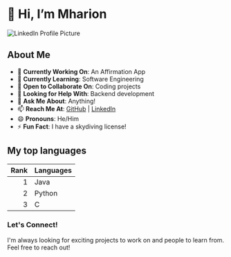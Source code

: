 # 👋 Hi, I’m Mharion

![LinkedIn Profile Picture](https://media.licdn.com/dms/image/v2/D4E03AQEjf_3E1v8_7A/profile-displayphoto-shrink_800_800/profile-displayphoto-shrink_800_800/0/1723592354723?e=1746057600&v=beta&t=JSay3KOXLYZj3DpcoCU5x0xfxhf3wdjtoGBLx5UM1M4)  

## About Me  
- 🔭 **Currently Working On**: An Affirmation App  
- 🌱 **Currently Learning**: Software Engineering  
- 👯 **Open to Collaborate On**: Coding projects  
- 🤔 **Looking for Help With**: Backend development  
- 💬 **Ask Me About**: Anything!  
- 📫 **Reach Me At**: [GitHub](https://github.com/ngomharion04) | [LinkedIn](https://www.linkedin.com/in/mharion-ngo/)  
- 😄 **Pronouns**: He/Him  
- ⚡ **Fun Fact**: I have a skydiving license!

## My top languages
| Rank | Languages |
|-----:|-----------|
|     1| Java      |
|     2| Python    |
|     3| C         |



### Let's Connect!  
I'm always looking for exciting projects to work on and people to learn from. Feel free to reach out!  
